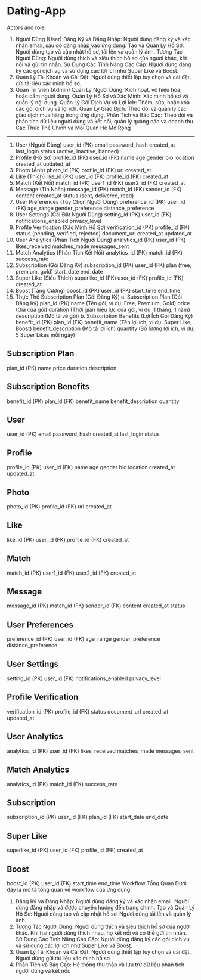 # Dating-App
Actors and role:
1. Người Dùng (User)
Đăng Ký và Đăng Nhập: Người dùng đăng ký và xác nhận email, sau đó đăng nhập vào ứng dụng.
Tạo và Quản Lý Hồ Sơ: Người dùng tạo và cập nhật hồ sơ, tải lên và quản lý ảnh.
Tương Tác Người Dùng: Người dùng thích và siêu thích hồ sơ của người khác, kết nối và gửi tin nhắn.
Sử Dụng Các Tính Năng Cao Cấp: Người dùng đăng ký các gói dịch vụ và sử dụng các lợi ích như Super Like và Boost.
5. Quản Lý Tài Khoản và Cài Đặt: Người dùng thiết lập tùy chọn và cài đặt, gửi tài liệu xác minh hồ sơ.
2. Quản Trị Viên (Admin)
Quản Lý Người Dùng: Kích hoạt, vô hiệu hóa, hoặc cấm người dùng.
Quản Lý Hồ Sơ và Xác Minh: Xác minh hồ sơ và quản lý nội dung.
Quản Lý Gói Dịch Vụ và Lợi Ích: Thêm, sửa, hoặc xóa các gói dịch vụ và lợi ích.
Quản Lý Giao Dịch: Theo dõi và quản lý các giao dịch mua hàng trong ứng dụng.
Phân Tích và Báo Cáo: Theo dõi và phân tích dữ liệu người dùng và kết nối, quản lý quảng cáo và doanh thu.
Các Thực Thể Chính và Mối Quan Hệ Mở Rộng
---------------------------
1. User (Người Dùng)
user_id (PK)
email
password_hash
created_at
last_login
status (active, inactive, banned)
2. Profile (Hồ Sơ)
profile_id (PK)
user_id (FK)
name
age
gender
bio
location
created_at
updated_at
3. Photo (Ảnh)
photo_id (PK)
profile_id (FK)
url
created_at
4. Like (Thích)
like_id (PK)
user_id (FK)
profile_id (FK)
created_at
5. Match (Kết Nối)
match_id (PK)
user1_id (FK)
user2_id (FK)
created_at
6. Message (Tin Nhắn)
message_id (PK)
match_id (FK)
sender_id (FK)
content
created_at
status (sent, delivered, read)
7. User Preferences (Tùy Chọn Người Dùng)
preference_id (PK)
user_id (FK)
age_range
gender_preference
distance_preference
8. User Settings (Cài Đặt Người Dùng)
setting_id (PK)
user_id (FK)
notifications_enabled
privacy_level
9. Profile Verification (Xác Minh Hồ Sơ)
verification_id (PK)
profile_id (FK)
status (pending, verified, rejected)
document_url
created_at
updated_at
10. User Analytics (Phân Tích Người Dùng)
analytics_id (PK)
user_id (FK)
likes_received
matches_made
messages_sent
11. Match Analytics (Phân Tích Kết Nối)
analytics_id (PK)
match_id (FK)
success_rate
12. Subscription (Gói Đăng Ký)
subscription_id (PK)
user_id (FK)
plan (free, premium, gold)
start_date
end_date
13. Super Like (Siêu Thích)
superlike_id (PK)
user_id (FK)
profile_id (FK)
created_at
14. Boost (Tăng Cường)
boost_id (PK)
user_id (FK)
start_time
end_time
15. Thực Thể Subscription Plan (Gói Đăng Ký)
a. Subscription Plan (Gói Đăng Ký)
plan_id (PK)
name (Tên gói, ví dụ: Free, Premium, Gold)
price (Giá của gói)
duration (Thời gian hiệu lực của gói, ví dụ: 1 tháng, 1 năm)
description (Mô tả về gói)
b. Subscription Benefits (Lợi Ích Gói Đăng Ký)
benefit_id (PK)
plan_id (FK)
benefit_name (Tên lợi ích, ví dụ: Super Like, Boost)
benefit_description (Mô tả lợi ích)
quantity (Số lượng lợi ích, ví dụ: 5 Super Likes mỗi ngày)

Subscription Plan
-----------------
plan_id (PK)
name
price
duration
description

Subscription Benefits
---------------------
benefit_id (PK)
plan_id (FK)
benefit_name
benefit_description
quantity

User
-----
user_id (PK)
email
password_hash
created_at
last_login
status

Profile
-------
profile_id (PK)
user_id (FK)
name
age
gender
bio
location
created_at
updated_at

Photo
-----
photo_id (PK)
profile_id (FK)
url
created_at

Like
----
like_id (PK)
user_id (FK)
profile_id (FK)
created_at

Match
-----
match_id (PK)
user1_id (FK)
user2_id (FK)
created_at

Message
-------
message_id (PK)
match_id (FK)
sender_id (FK)
content
created_at
status

User Preferences
----------------
preference_id (PK)
user_id (FK)
age_range
gender_preference
distance_preference

User Settings
-------------
setting_id (PK)
user_id (FK)
notifications_enabled
privacy_level

Profile Verification
--------------------
verification_id (PK)
profile_id (FK)
status
document_url
created_at
updated_at

User Analytics
--------------
analytics_id (PK)
user_id (FK)
likes_received
matches_made
messages_sent

Match Analytics
---------------
analytics_id (PK)
match_id (FK)
success_rate

Subscription
-------------
subscription_id (PK)
user_id (FK)
plan_id (FK)
start_date
end_date

Super Like
-----------
superlike_id (PK)
user_id (FK)
profile_id (FK)
created_at

Boost
------
boost_id (PK)
user_id (FK)
start_time
end_time
Workflow Tổng Quan
Dưới đây là mô tả tổng quan về workflow của ứng dụng:
1. Đăng Ký và Đăng Nhập:
Người dùng đăng ký và xác nhận email.
Người dùng đăng nhập và được chuyển hướng đến trang chính.
Tạo và Quản Lý Hồ Sơ:
Người dùng tạo và cập nhật hồ sơ.
Người dùng tải lên và quản lý ảnh.
3. Tương Tác Người Dùng:
Người dùng thích và siêu thích hồ sơ của người khác.
Khi hai người dùng thích nhau, họ kết nối và có thể gửi tin nhắn.
Sử Dụng Các Tính Năng Cao Cấp:
Người dùng đăng ký các gói dịch vụ và sử dụng các lợi ích như Super Like và Boost.
5. Quản Lý Tài Khoản và Cài Đặt:
Người dùng thiết lập tùy chọn và cài đặt.
Người dùng gửi tài liệu xác minh hồ sơ.
6. Phân Tích và Báo Cáo:
Hệ thống thu thập và lưu trữ dữ liệu phân tích người dùng và kết nối.
